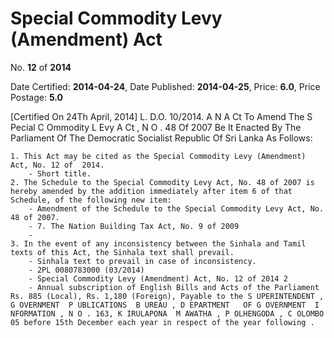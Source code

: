 # Special Commodity Levy (Amendment) Act

No. **12** of **2014**

Date Certified: **2014-04-24**, Date Published: **2014-04-25**, Price: **6.0**, Price Postage: **5.0**

[Certified On 24Th April, 2014]
L. D.O. 10/2014.
A N  A Ct   To   Amend   The  S Pecial  C Ommodity  L Evy A Ct , N O . 48  Of  2007
Be It Enacted By The Parliament Of The Democratic Socialist Republic Of Sri Lanka As Follows:

    1. This Act may be cited as the Special Commodity Levy (Amendment) Act, No. 12 of  2014.
        - Short title.
    2. The Schedule to the Special Commodity Levy Act, No. 48 of 2007 is hereby amended by the addition immediately after item 6 of that Schedule, of the following new item:
        - Amendment of the Schedule to the Special Commodity Levy Act, No. 48 of 2007.
        - 7. The Nation Building Tax Act, No. 9 of 2009
        - 
    3. In the event of any inconsistency between the Sinhala and Tamil texts of this Act, the Sinhala text shall prevail.
        - Sinhala text to prevail in case of inconsistency.
        - 2PL 0080783000 (03/2014)
        - Special Commodity Levy (Amendment) Act, No. 12 of 2014 2
        - Annual subscription of English Bills and Acts of the Parliament Rs. 885 (Local), Rs. 1,180 (Foreign), Payable to the S UPERINTENDENT , G OVERNMENT  P UBLICATIONS  B UREAU , D EPARTMENT   OF G OVERNMENT  I NFORMATION , N O . 163, K IRULAPONA  M AWATHA , P OLHENGODA , C OLOMBO  05 before 15th December each year in respect of the year following .
